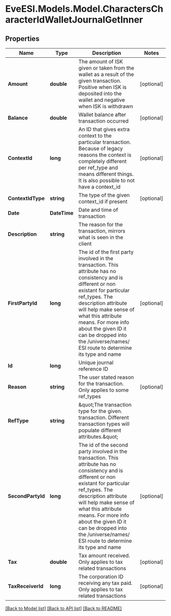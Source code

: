# EveESI.Models.Model.CharactersCharacterIdWalletJournalGetInner

## Properties

Name | Type | Description | Notes
------------ | ------------- | ------------- | -------------
**Amount** | **double** | The amount of ISK given or taken from the wallet as a result of the given transaction. Positive when ISK is deposited into the wallet and negative when ISK is withdrawn | [optional] 
**Balance** | **double** | Wallet balance after transaction occurred | [optional] 
**ContextId** | **long** | An ID that gives extra context to the particular transaction. Because of legacy reasons the context is completely different per ref_type and means different things. It is also possible to not have a context_id | [optional] 
**ContextIdType** | **string** | The type of the given context_id if present | [optional] 
**Date** | **DateTime** | Date and time of transaction | 
**Description** | **string** | The reason for the transaction, mirrors what is seen in the client | 
**FirstPartyId** | **long** | The id of the first party involved in the transaction. This attribute has no consistency and is different or non existant for particular ref_types. The description attribute will help make sense of what this attribute means. For more info about the given ID it can be dropped into the /universe/names/ ESI route to determine its type and name | [optional] 
**Id** | **long** | Unique journal reference ID | 
**Reason** | **string** | The user stated reason for the transaction. Only applies to some ref_types | [optional] 
**RefType** | **string** | \&quot;The transaction type for the given. transaction. Different transaction types will populate different attributes.\&quot; | 
**SecondPartyId** | **long** | The id of the second party involved in the transaction. This attribute has no consistency and is different or non existant for particular ref_types. The description attribute will help make sense of what this attribute means. For more info about the given ID it can be dropped into the /universe/names/ ESI route to determine its type and name | [optional] 
**Tax** | **double** | Tax amount received. Only applies to tax related transactions | [optional] 
**TaxReceiverId** | **long** | The corporation ID receiving any tax paid. Only applies to tax related transactions | [optional] 

[[Back to Model list]](../README.md#documentation-for-models) [[Back to API list]](../README.md#documentation-for-api-endpoints) [[Back to README]](../README.md)

